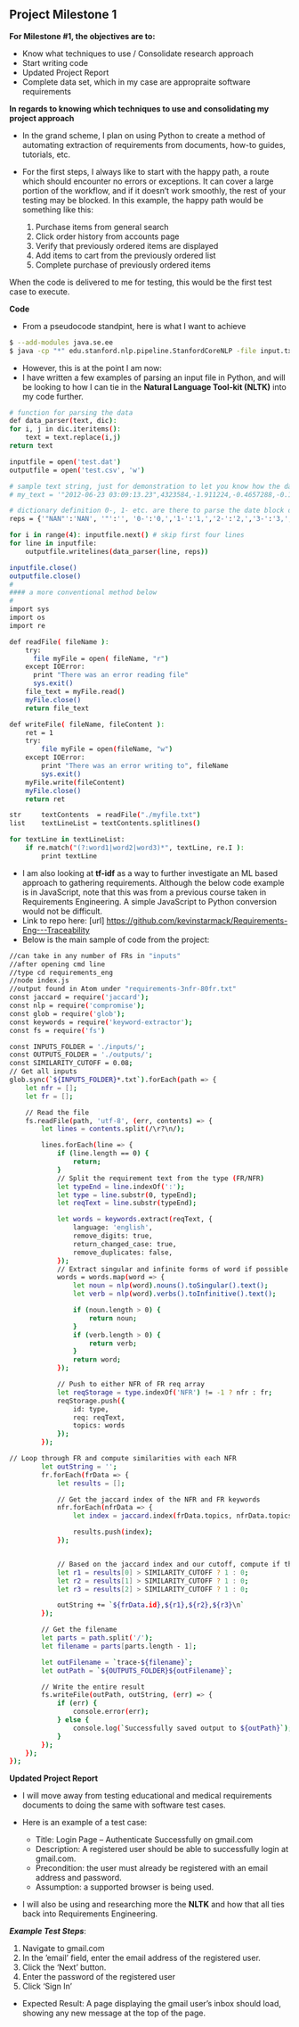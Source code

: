 ## Project Milestone 1
__For Milestone #1, the objectives are to:__
* Know what techniques to use / Consolidate research approach
* Start writing code
* Updated Project Report
* Complete data set, which in my case are appropraite software requirements

__In regards to knowing which techniques to use and consolidating my project approach__
* In the grand scheme, I plan on using Python to create a method of automating extraction of requirements from documents, how-to guides, tutorials, etc.
* For the first steps, I always like to start with the happy path, a route which should encounter no errors or exceptions. It can cover a large portion of the workflow, and if it doesn’t work smoothly, the rest of your testing may be blocked. In this example, the happy path would be something like this:

    1. Purchase items from general search
    2. Click order history from accounts page
    3. Verify that previously ordered items are displayed
    4. Add items to cart from the previously ordered list
    5. Complete purchase of previously ordered items

When the code is delivered to me for testing, this would be the first test case to execute.

__Code__
* From a pseudocode standpint, here is what I want to achieve

```sh
$ --add-modules java.se.ee
$ java -cp "*" edu.stanford.nlp.pipeline.StanfordCoreNLP -file input.txt
```

* However, this is at the point I am now:
* I have written a few examples of parsing an input file in Python, and will be looking to how I can tie in the __Natural Language Tool-kit (NLTK)__ into my code further.
```sh
# function for parsing the data
def data_parser(text, dic):
for i, j in dic.iteritems():
    text = text.replace(i,j)
return text

inputfile = open('test.dat')
outputfile = open('test.csv', 'w')

# sample text string, just for demonstration to let you know how the data looks like
# my_text = '"2012-06-23 03:09:13.23",4323584,-1.911224,-0.4657288,-0.1166382,-0.24823,0.256485,"NAN",-0.3489428,-0.130449,-0.2440527,-0.2942413,0.04944348,0.4337797,-1.105218,-1.201882,-0.5962594,-0.586636'

# dictionary definition 0-, 1- etc. are there to parse the date block delimited with dashes, and make sure the negative numbers are not effected
reps = {'"NAN"':'NAN', '"':'', '0-':'0,','1-':'1,','2-':'2,','3-':'3,','4-':'4,','5-':'5,','6-':'6,','7-':'7,','8-':'8,','9-':'9,', ' ':',', ':':',' }

for i in range(4): inputfile.next() # skip first four lines
for line in inputfile:
    outputfile.writelines(data_parser(line, reps))

inputfile.close()
outputfile.close()
#
#### a more conventional method below
#
import sys
import os
import re

def readFile( fileName ):
    try:
      file myFile = open( fileName, "r")
    except IOError:
      print "There was an error reading file"
      sys.exit()
    file_text = myFile.read()
    myFile.close()
    return file_text

def writeFile( fileName, fileContent ):
    ret = 1
    try:
        file myFile = open(fileName, "w")
    except IOError:
        print "There was an error writing to", fileName
        sys.exit()
    myFile.write(fileContent)
    myFile.close()
    return ret

str     textContents  = readFile("./myfile.txt")
list    textLineList = textContents.splitlines()

for textLine in textLineList:
    if re.match("(?:word1|word2|word3)*", textLine, re.I ):
        print textLine
```
* I am also looking at __tf-idf__ as a way to further investigate an ML based approach to gathering requirements. Although the below code example is in JavaScript, note that this was from a previous course taken in Requirements Engineering. A simple JavaScript to Python conversion would not be difficult.
* Link to repo here: [url] https://github.com/kevinstarmack/Requirements-Eng---Traceability
* Below is the main sample of code from the project:
```sh
//can take in any number of FRs in "inputs"
//after opening cmd line
//type cd requirements_eng
//node index.js
//output found in Atom under "requirements-3nfr-80fr.txt"
const jaccard = require('jaccard');
const nlp = require('compromise');
const glob = require('glob');
const keywords = require('keyword-extractor');
const fs = require('fs')

const INPUTS_FOLDER = './inputs/';
const OUTPUTS_FOLDER = './outputs/';
const SIMILARITY_CUTOFF = 0.08;
// Get all inputs
glob.sync(`${INPUTS_FOLDER}*.txt`).forEach(path => {
    let nfr = [];
    let fr = [];

    // Read the file
    fs.readFile(path, 'utf-8', (err, contents) => {
        let lines = contents.split(/\r?\n/);

        lines.forEach(line => {
            if (line.length == 0) {
                return;
            }
            // Split the requirement text from the type (FR/NFR)
            let typeEnd = line.indexOf(':');
            let type = line.substr(0, typeEnd);
            let reqText = line.substr(typeEnd);

            let words = keywords.extract(reqText, {
                language: 'english',
                remove_digits: true,
                return_changed_case: true,
                remove_duplicates: false,
            });
            // Extract singular and infinite forms of word if possible
            words = words.map(word => {
                let noun = nlp(word).nouns().toSingular().text();
                let verb = nlp(word).verbs().toInfinitive().text();

                if (noun.length > 0) {
                    return noun;
                }
                if (verb.length > 0) {
                    return verb;
                }
                return word;
            });

            // Push to either NFR of FR req array
            let reqStorage = type.indexOf('NFR') != -1 ? nfr : fr;
            reqStorage.push({
                id: type,
                req: reqText,
                topics: words
            });
        });

// Loop through FR and compute similarities with each NFR
        let outString = '';
        fr.forEach(frData => {
            let results = [];

            // Get the jaccard index of the NFR and FR keywords
            nfr.forEach(nfrData => {
                let index = jaccard.index(frData.topics, nfrData.topics);

                results.push(index);
            });


            // Based on the jaccard index and our cutoff, compute if the FR and NFR are related
            let r1 = results[0] > SIMILARITY_CUTOFF ? 1 : 0;
            let r2 = results[1] > SIMILARITY_CUTOFF ? 1 : 0;
            let r3 = results[2] > SIMILARITY_CUTOFF ? 1 : 0;

            outString += `${frData.id},${r1},${r2},${r3}\n`
        });

        // Get the filename
        let parts = path.split('/');
        let filename = parts[parts.length - 1];

        let outFilename = `trace-${filename}`;
        let outPath = `${OUTPUTS_FOLDER}${outFilename}`;

        // Write the entire result
        fs.writeFile(outPath, outString, (err) => {
            if (err) {
                console.error(err);
            } else {
                console.log(`Successfully saved output to ${outPath}`);
            }
        });
    });
});
```
__Updated Project Report__
* I will move away from testing educational and medical requirements documents to doing the same with software test cases.
* Here is an example of a test case:

    * Title: Login Page – Authenticate Successfully on gmail.com
    * Description: A registered user should be able to successfully login at gmail.com.
    * Precondition: the user must already be registered with an email address and password.
    * Assumption: a supported browser is being used.

* I will also be using and researching more the __NLTK__ and how that all ties back into Requirements Engineering.

___Example Test Steps___:

   1. Navigate to gmail.com
   2. In the ’email’ field, enter the email address of the registered user.
   3. Click the ‘Next’ button.
   4. Enter the password of the registered user
   5. Click ‘Sign In’

* Expected Result: A page displaying the gmail user’s inbox should load, showing any new message at the top of the page.

